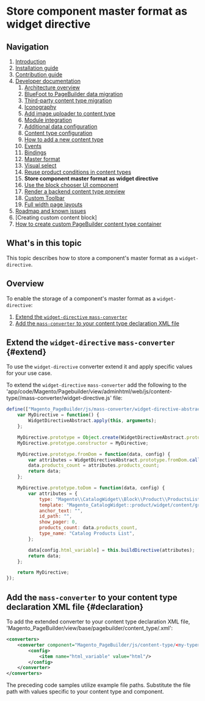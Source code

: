 # Store component master format as widget directive

## Navigation

1. [Introduction]
2. [Installation guide]
3. [Contribution guide]
4. [Developer documentation]
    1. [Architecture overview]
    1. [BlueFoot to PageBuilder data migration]
    1. [Third-party content type migration]
    1. [Iconography]
    1. [Add image uploader to content type]
    1. [Module integration]
    1. [Additional data configuration]
    1. [Content type configuration]
    1. [How to add a new content type]
    1. [Events]
    1. [Bindings]
    1. [Master format]
    1. [Visual select] 
    1. [Reuse product conditions in content types]
    1. **Store component master format as widget directive**
    1. [Use the block chooser UI component]
    1. [Render a backend content type preview]
    1. [Custom Toolbar]
    1. [Full width page layouts]
5. [Roadmap and known issues]
6. [Creating custom content block]
7. [How to create custom PageBuilder content type container]

[Introduction]: README.md
[Contribution guide]: CONTRIBUTING.md
[Installation guide]: install.md
[Developer documentation]: developer-documentation.md
[Architecture overview]: architecture-overview.md
[BlueFoot to PageBuilder data migration]: bluefoot-data-migration.md
[Third-party content type migration]: new-content-type-example.md
[Iconography]: iconography.md
[Add image uploader to content type]: image-uploader.md
[Module integration]: module-integration.md
[Additional data configuration]: custom-configuration.md
[Content type configuration]: content-type-configuration.md
[How to add a new content type]: how-to-add-new-content-type.md
[Events]: events.md
[Bindings]: bindings.md
[Master format]: master-format.md
[Visual select]: visual-select.md
[Reuse product conditions in content types]: product-conditions.md
[Store component master format as widget directive]: widget-directive.md
[Render a backend content type preview]: content-type-preview.md
[Use the block chooser UI component]: block-chooser-component.md
[Custom Toolbar]: toolbar.md
[Full width page layouts]: full-width-page-layouts.md
[Add image uploader to content type]: image-uploader.md
[Roadmap and Known Issues]: roadmap.md
[How to create custom PageBuilder content type container]: how-to-create-custom-pagebuilder-content-type-container.md

## What's in this topic
This topic describes how to store a component's master format as a `widget-directive`.

## Overview

To enable the storage of a component's master format as a `widget-directive`:
1. [Extend the `widget-directive` `mass-converter`](#extend)
2. [Add the `mass-converter` to your content type declaration XML file](#declaration)

## Extend the `widget-directive` `mass-converter` {#extend}

To use the `widget-directive` converter extend it and apply specific values for your use case.

To extend the `widget-directive` `mass-converter` add the following to the 'app/code/Magento/Pagebuilder/view/adminhtml/web/js/content-type/<my-type>/mass-converter/widget-directive.js' file:

``` javascript
define(["Magento_PageBuilder/js/mass-converter/widget-directive-abstract"], function(WidgetDirectiveAbstract) {
    var MyDirective = function() {
        WidgetDirectiveAbstract.apply(this, arguments);
    };

    MyDirective.prototype = Object.create(WidgetDirectiveAbstract.prototype);
    MyDirective.prototype.constructor = MyDirective;

    MyDirective.prototype.fromDom = function(data, config) {
        var attributes = WidgetDirectiveAbstract.prototype.fromDom.call(this, data, config);
        data.products_count = attributes.products_count;
        return data;
    };

    MyDirective.prototype.toDom = function(data, config) {
        var attributes = {
            type: "Magento\\CatalogWidget\\Block\\Product\\ProductsList",
            template: "Magento_CatalogWidget::product/widget/content/grid.phtml",
            anchor_text: "",
            id_path: "",
            show_pager: 0,
            products_count: data.products_count,
            type_name: "Catalog Products List",
        };

        data[config.html_variable] = this.buildDirective(attributes);
        return data;
    };

    return MyDirective;
});
```

## Add the `mass-converter` to your content type declaration XML file {#declaration}

To add the extended converter to your content type declaration XML file, 'Magento_PageBuilder/view/base/pagebuilder/content_type/<my-type>.xml':

``` xml
<converters>
    <converter component="Magento_PageBuilder/js/content-type/<my-type>/mass-converter/widget-directive" name="widget_directive">
        <config>
            <item name="html_variable" value="html"/>
        </config>
    </converter>
</converters>
```
The preceding code samples utilize example file paths. Substitute the file path with values specific to your content type and component.

